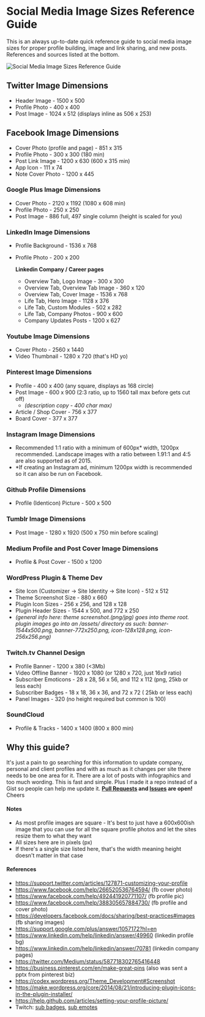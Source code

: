 # Social Media Image Sizes Reference Guide

This is an always up-to-date quick reference guide to social media image sizes for proper profile building, image and link sharing, and new posts. References and sources listed at the bottom.

![Social Media Image Sizes Reference Guide](https://raw.githubusercontent.com/chuckreynolds/social-profile-image-sizes/master/socialmedia-img-sizes.png)


## Twitter Image Dimensions
* Header Image - 1500 x 500
* Profile Photo - 400 x 400
* Post Image - 1024 x 512 (displays inline as 506 x 253)

## Facebook Image Dimensions
* Cover Photo (profile and page) - 851 x 315
* Profile Photo - 300 x 300 (180 min)
* Post Link Image - 1200 x 630 (600 x 315 min)
* App Icon - 111 x 74
* Note Cover Photo - 1200 x 445

### Google Plus Image Dimensions
* Cover Photo - 2120 x 1192 (1080 x 608 min)
* Profile Photo - 250 x 250
* Post Image - 886 full, 497 single column (height is scaled for you)

### LinkedIn Image Dimensions
* Profile Background - 1536 x 768
* Profile Photo - 200 x 200

  **Linkedin Company / Career pages**
  * Overview Tab, Logo Image - 300 x 300
  * Overview Tab, Overview Tab Image - 360 x 120
  * Overview Tab, Cover Image - 1536 x 768
  * Life Tab, Hero Image - 1128 x 376
  * Life Tab, Custom Modules - 502 x 282
  * Life Tab, Company Photos - 900 x 600
  * Company Updates Posts - 1200 x 627

### Youtube Image Dimensions
* Cover Photo - 2560 x 1440
* Video Thumbnail - 1280 x 720 (that's HD yo)

### Pinterest Image Dimensions
* Profile - 400 x 400 (any square, displays as 168 circle)
* Post Image - 600 x 900 (2:3 ratio, up to 1560 tall max before gets cut off)
  * _(description copy - 400 char max)_
* Article / Shop Cover - 756 x 377
* Board Cover - 377 x 377

### Instagram Image Dimensions
* Recommended 1:1 ratio with a minimum of 600px* width, 1200px recommended. Landscape images with a ratio between 1.91:1 and 4:5 are also supported as of 2015.
 *  *If creating an Instagram ad, minimum 1200px width is recommended so it can also be run on Facebook.

### Github Profile Dimensions
* Profile (Identicon) Picture - 500 x 500

### Tumblr Image Dimensions
* Post Image - 1280 x 1920 (500 x 750 min before scaling)

### Medium Profile and Post Cover Image Dimensions
* Profile & Post Cover - 1500 x 1200

### WordPress Plugin & Theme Dev
* Site Icon (Customizer -> Site Identity -> Site Icon) - 512 x 512
* Theme Screenshot Size - 880 x 660
* Plugin Icon Sizes - 256 x 256, and 128 x 128
* Plugin Header Sizes - 1544 x 500, and 772 x 250
* *(general info here: theme screenshot.(png/jpg) goes into theme root. plugin images go into an /assets/ directory as such: banner-1544x500.png, banner-772x250.png, icon-128x128.png, icon-256x256.png)*

### Twitch.tv Channel Design
* Profile Banner - 1200 x 380 (<3Mb)
* Video Offline Banner - 1920 x 1080 (or 1280 x 720, just 16x9 ratio)
* Subscriber Emoticons - 28 x 28, 56 x 56, and 112 x 112 (png, 25kb or less each)
* Subscriber Badges - 18 x 18, 36 x 36, and 72 x 72 ( 25kb or less each)
* Panel Images - 320 (no height required but common is 100)

### SoundCloud
* Profile & Tracks - 1400 x 1400 (800 x 800 min)

## Why this guide?
It's just a pain to go searching for this information to update company, personal and client profiles and with as much as it changes per site there needs to be one area for it. There are a lot of posts with infographics and too much wording. This is fast and simple. Plus I made it a repo instead of a Gist so people can help me update it. **[Pull Requests](https://github.com/chuckreynolds/social-profile-image-sizes/pulls) and [Issues](https://github.com/chuckreynolds/social-profile-image-sizes/issues) are open!** Cheers


#### Notes
* As most profile images are square - It's best to just have a 600x600ish image that you can use for all the square profile photos and let the sites resize them to what they want
* All sizes here are in pixels (px)
* If there's a single size listed here, that's the width meaning height doesn't matter in that case


#### References
* https://support.twitter.com/articles/127871-customizing-your-profile
* https://www.facebook.com/help/266520536764594/ (fb cover photo)
* https://www.facebook.com/help/492441920771107/ (fb profile pic)
* https://www.facebook.com/help/388305657884730/ (fb profile and cover photo)
* https://developers.facebook.com/docs/sharing/best-practices#images (fb sharing images)
* https://support.google.com/plus/answer/1057172?hl=en
* https://www.linkedin.com/help/linkedin/answer/49960 (linkedin profile bg)
* https://www.linkedin.com/help/linkedin/answer/70781 (linkedin company pages)
* https://twitter.com/Medium/status/587718302765416448
* https://business.pinterest.com/en/make-great-pins (also was sent a pptx from pinterest biz)
* https://codex.wordpress.org/Theme_Development#Screenshot
* https://make.wordpress.org/core/2014/08/21/introducing-plugin-icons-in-the-plugin-installer/
* https://help.github.com/articles/setting-your-profile-picture/
* Twitch: [sub badges](https://help.twitch.tv/customer/en/portal/articles/2579670-subscriber-badge-guide), [sub emotes](https://help.twitch.tv/customer/en/portal/articles/2348985-partner-emoticon-and-badge-guide)
